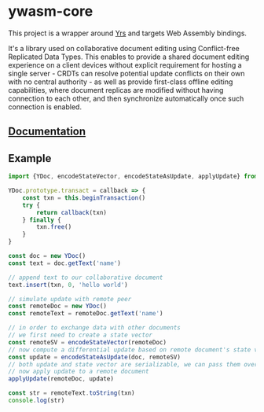 # ywasm-core

This project is a wrapper around [Yrs](../yrs/README.md) and targets Web Assembly bindings.

It's a library used on collaborative document editing using Conflict-free Replicated Data Types.
This enables to provide a shared document editing experience on a client devices without explicit requirement for hosting a single server - CRDTs can resolve potential update conflicts on their own with no central authority - as well as provide first-class offline editing capabilities, where document replicas are modified without having connection to each other, and then synchronize automatically once such connection is enabled.

## [Documentation](https://docs.rs/ywasm/)

## Example

```js
import {YDoc, encodeStateVector, encodeStateAsUpdate, applyUpdate} from 'ywasm';

YDoc.prototype.transact = callback => {
    const txn = this.beginTransaction()
    try {
        return callback(txn)
    } finally {
        txn.free()
    }
}

const doc = new YDoc()
const text = doc.getText('name')

// append text to our collaborative document
text.insert(txn, 0, 'hello world')

// simulate update with remote peer
const remoteDoc = new YDoc()
const remoteText = remoteDoc.getText('name')

// in order to exchange data with other documents 
// we first need to create a state vector
const remoteSV = encodeStateVector(remoteDoc)
// now compute a differential update based on remote document's state vector
const update = encodeStateAsUpdate(doc, remoteSV)
// both update and state vector are serializable, we can pass them over the wire
// now apply update to a remote document
applyUpdate(remoteDoc, update)

const str = remoteText.toString(txn)
console.log(str)
```
